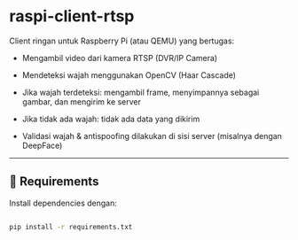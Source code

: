 # raspi-client-rtsp



Client ringan untuk Raspberry Pi (atau QEMU) yang bertugas:

- Mengambil video dari kamera RTSP (DVR/IP Camera)

- Mendeteksi wajah menggunakan OpenCV (Haar Cascade)

- Jika wajah terdeteksi: mengambil frame, menyimpannya sebagai gambar, dan mengirim ke server

- Jika tidak ada wajah: tidak ada data yang dikirim

- Validasi wajah \& antispoofing dilakukan di sisi server (misalnya dengan DeepFace)



---



## 🔧 Requirements



Install dependencies dengan:



```bash

pip install -r requirements.txt
